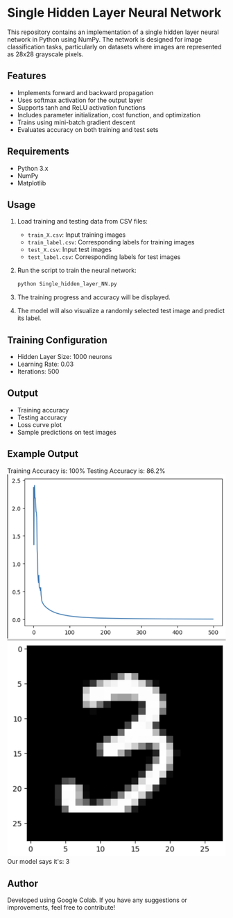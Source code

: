 # Single Hidden Layer Neural Network

This repository contains an implementation of a single hidden layer neural network in Python using NumPy. The network is designed for image classification tasks, particularly on datasets where images are represented as 28x28 grayscale pixels.

## Features
- Implements forward and backward propagation
- Uses softmax activation for the output layer
- Supports tanh and ReLU activation functions
- Includes parameter initialization, cost function, and optimization
- Trains using mini-batch gradient descent
- Evaluates accuracy on both training and test sets

## Requirements
- Python 3.x
- NumPy
- Matplotlib

## Usage
1. Load training and testing data from CSV files:
   - `train_X.csv`: Input training images
   - `train_label.csv`: Corresponding labels for training images
   - `test_X.csv`: Input test images
   - `test_label.csv`: Corresponding labels for test images

2. Run the script to train the neural network:
   ```bash
   python Single_hidden_layer_NN.py
   ```
3. The training progress and accuracy will be displayed.
4. The model will also visualize a randomly selected test image and predict its label.

## Training Configuration
- Hidden Layer Size: 1000 neurons
- Learning Rate: 0.03
- Iterations: 500

## Output
- Training accuracy
- Testing accuracy
- Loss curve plot
- Sample predictions on test images

## Example Output
Training Accuracy is: 100%
Testing Accuracy is: 86.2%
![Loss Curve](loss_curve.png)
![Sample Input](sampleinput.png)
Our model says it's: 3


## Author
Developed using Google Colab. If you have any suggestions or improvements, feel free to contribute!

